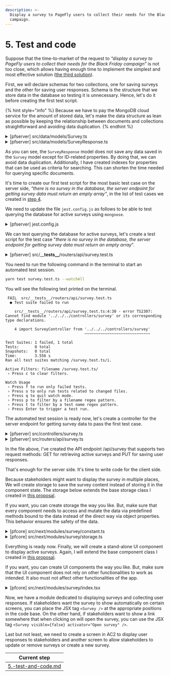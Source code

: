 ```yaml
---
description: >-
  Display a survey to PageFly users to collect their needs for the Black Friday
  campaign.
---
```


# 5. Test and code

Suppose that the time-to-market of the request to _“display a survey to PageFly users to collect their needs for the Black Friday campaign”_ is not too close, which allows having enough time to implement the simplest and most effective solution ([the third solution](3.-choose-one-solution.md#evaluate-the-third-solution)).

First, we will declare schemas for two collections, one for saving surveys and the other for saving user responses. Schema is the structure that we store data in the database so testing it is unnecessary. Hence, let's do it before creating the first test script.

{% hint style="info" %}
Because we have to pay the MongoDB cloud service for the amount of stored data, let's make the data structure as lean as possible by keeping the relationship between documents and collections straightforward and avoiding data duplication.
{% endhint %}

<details>

<summary>[pfserver] src/data/models/Survey.ts</summary>

```typescript
import mongoose, { Document } from 'mongoose'
import SurveyResponseModel from './SurveyResponse'

// Define document type.
export type SurveyType = {
  _id: string
  title: string
  description?: string
  questions: [{
    _id: string
    type: 'text' | 'radio' | 'checkbox'
    question: string
    // Predefined answers are only required if the `type` is not 'text'.
    answers?: [{
      _id: string
      answer: string
    }]
  }]
  status: 'active' | 'inactive'
  // If both `startTime` and `endTime` are undefined, the survey will
  // always be visible until its `status` is set to 'inactive'.
  startTime?: Date
  endTime?: Date
  // If `includeLocations` is undefined, the survey will be visible in
  // all locations except locations defined for `excludeLocations`.
  includeLocations?: string[]
  // If `excludeLocations` is defined, the survey will be invisible in
  // all locations defined for `excludeLocations`.
  excludeLocations?: string[]
}

// Define model schema.
const surveySchema = new mongoose.Schema(
  {
    title: {
      type: String,
      required: true,
      index: true,
    },
    description: String,
    questions: [{
      _id: mongoose.Schema.Types.ObjectId,
      type: {
        type: String,
        enum: ['text', 'radio', 'checkbox'],
        required: true,
        index: true,
      },
      question: {
        type: String,
        required: true,
        index: true,
      },
      // Predefined answers are only required if the `type` is not 'text'.
      answers: [{
        _id: mongoose.Schema.Types.ObjectId,
        answer: {
          type: String,
          required: true,
          index: true,
        },
      }],
    }],
    status: {
      type: String,
      enum: ['active', 'inactive'],
      default: 'inactive',
      index: true,
    },
    // If both `startTime` and `endTime` are undefined, the survey will
    // always be visible until its `status` is set to 'inactive'.
    startTime: {
      type: Date,
      index: true,
    },
    endTime: {
      type: Date,
      index: true,
    },
    // If `includeLocations` is undefined, the survey will be visible in
    // all locations except locations defined for `excludeLocations`.
    includeLocations: [{
      type: String,
      index: true,
    }],
    // If `excludeLocations` is defined, the survey will be invisible in
    // all locations defined for `excludeLocations`.
    excludeLocations: [{
      type: String,
      index: true,
    }],
  },
  { timestamps: true }
)

surveySchema.pre('save', async function (next) {
  // Automatically generate `_id` for questions and answers.
  this.questions.forEach((question, qIndex) => {
    if (!question._id) {
      this.questions[qIndex]._id = new mongoose.Types.ObjectId()
    }

    question.answers.forEach((answer, aIndex) => {
      if (!answer._id) {
        this.questions[qIndex].answers[aIndex]._id = new mongoose.Types.ObjectId()
      }
    })
  })

  next()
})

const SurveyModel = mongoose.model<Document & SurveyType>('Survey', surveySchema)

export default SurveyModel
```

</details>

<details>

<summary>[pfserver] src/data/models/SurveyResponse.ts</summary>

````typescript
```typescript
import mongoose, {Document} from 'mongoose'

// Define document type.
export type SurveyResponseType = {
  _id?: string
  surveyId: string
  shopDomain?: string
  responses: {
    questionId: string
    // Answer ID is only available if the question `type` is not 'text'.
    answerId?: string[]
    // Text answer is only available if the question `type` is 'text'.
    textAnswer?: string
  }[]
}

// Define model schema.
const surveyResponseSchema = new mongoose.Schema(
  {
    surveyId: {
      type: mongoose.Schema.Types.ObjectId,
      required: true,
      index: true,
      ref: 'Survey',
    },
    shopDomain: {
      type: String,
      required: true,
      index: true,
      ref: 'Shop',
    },
    responses: [{
      questionId: mongoose.Schema.Types.ObjectId,
      // Answer ID is only available if the question `type` is not 'text'.
      answerId: [mongoose.Schema.Types.ObjectId],
      // Text answer is only available if the question `type` is 'text'.
      textAnswer: String,
    }],
  },
  { timestamps: true }
)

const SurveyResponseModel = mongoose.model<Document & SurveyResponseType>('SurveyResponse', surveyResponseSchema)

export default SurveyResponseModel
````

</details>

As you can see, the `SurveyResponse` model does not save any data saved in the `Survey` model except for ID-related properties. By doing that, we can avoid data duplication. Additionally, I have created indexes for properties that can be used as criteria for searching. This can shorten the time needed for querying specific documents.

It's time to create our first test script for the most basic test case on the server side, _"there is no survey in the database, the server endpoint for getting survey data must return an empty array"_, in the list of test cases we created in [step 4](4.-write-test-cases.md).

We need to update the file `jest.config.js` as follows to be able to test querying the database for active surveys using `mongoose`.

<details>

<summary>[pfserver] jest.config.js</summary>

```javascript
module.exports = {
  preset: 'ts-jest',
  roots: ['<rootDir>/extensions/helper-src/src', '<rootDir>/src'],
  collectCoverageFrom: ['extensions/helper-src/src/**/*.{js,ts}', "src/**/*.test.{js,ts}"],
  setupFilesAfterEnv: ['<rootDir>/setupTests.ts'],
  testMatch: ['<rootDir>/extensions/helper-src/src/__tests__/**/*.{js,ts}', '<rootDir>/extensions/helper-src/src/*.{spec,test}.{js,ts}', '<rootDir>/src/**/*.{spec,test}.{js,ts}'],
  testEnvironment: 'node',
  transformIgnorePatterns: [
    '[/\\\\]node_modules[/\\\\].+\\.(js|mjs|cjs|ts)$',
  ],
  modulePaths: ['<rootDir>/extensions/helper-src/src', '<rootDir>/src'],
  moduleNameMapper: {
    '@/(.*)$': '<rootDir>/extensions/helper-src/src/$1',
    '@src/(.*)$': '<rootDir>/src/$1',
  },
  moduleFileExtensions: ['js', 'ts', 'json'],
  watchPlugins: ['jest-watch-typeahead/filename', 'jest-watch-typeahead/testname'],
}
```

</details>

We can test querying the database for active surveys, let's create a test script for the test case "_there is no survey in the database, the server endpoint for getting survey data must return an empty array_".

<details>

<summary>[pfserver] src/__<strong>tests__</strong>/routers/api/survey.test.ts</summary>

```typescript
import 'dotenv/config'
import mongoose from 'mongoose'
import SurveyModel from '../../../data/models/Survey'
import SurveyController from '../../../controllers/survey'

describe('test the server endpoint for getting survey data', () => {
  beforeAll(async () => await mongoose.connect(process.env.MONGODB_URI.replace(/pagefly$/, 'test')))

  afterAll(async () => await mongoose.disconnect())

  it('should return empty array if there is no survey in database', async () => {
    // Clear the survey collection.
    await SurveyModel.deleteMany({})

    // Send a GET request to the API endpoint.
    const response = await SurveyController.getActiveSurvey('cuongnm-dev-store.myshopify.com')

    console.log(response)
  })
})
```

</details>

You need to run the following command in the terminal to start an automated test session.

```sh
yarn test survey.test.ts --watchAll
```

You will see the following text printed on the terminal.

```
 FAIL  src/__tests__/routers/api/survey.test.ts
  ● Test suite failed to run

    src/__tests__/routers/api/survey.test.ts:4:30 - error TS2307: Cannot find module '../../../controllers/survey' or its corresponding type declarations.

    4 import SurveyController from '../../../controllers/survey'
                                   ~~~~~~~~~~~~~~~~~~~~~~~~~~~~~

Test Suites: 1 failed, 1 total
Tests:       0 total
Snapshots:   0 total
Time:        3.556 s
Ran all test suites matching /survey.test.ts/i.

Active Filters: filename /survey.test.ts/
 › Press c to clear filters.

Watch Usage
 › Press f to run only failed tests.
 › Press o to only run tests related to changed files.
 › Press q to quit watch mode.
 › Press p to filter by a filename regex pattern.
 › Press t to filter by a test name regex pattern.
 › Press Enter to trigger a test run.
```

The automated test session is ready now, let's create a controller for the server endpoint for getting survey data to pass the first test case.

<details>

<summary>[pfserver] src/controllers/survey.ts</summary>

```
import ShopModel from '../../data/models/Shop'
import SurveyModel from '../../data/models/Survey'
import SurveyResponseModel, { SurveyResponseType } from '../../data/models/SurveyResponse'
import { NextFunction, Request, Response } from 'express'

export async function handleGet(req: Request, res: Response, next?: NextFunction) {
  try {
    // Get current time.
    const now = new Date()

    // Get the current shop location.
    const { shop: shopDomain } = req.session
    const shopData = await ShopModel.findOne({ shopDomain })
    const shopLocation = shopData?.metadata?.country_code

    // Define query for getting active surveys.
    const query = {
      $and: [
        // Has active status.
        { status: 'active' },
        // Has start time undefined or earlier than the current time.
        {
          $or: [
            { startTime: null },
            { startTime: { $exists: false } },
            { startTime: { $lt: now } },
          ]
        },
        // Has end time undefined or later than the current time.
        {
          $or: [
            { endTime: null },
            { endTime: { $exists: false } },
            { endTime: { $gt: now } },
          ]
        },
        // Has included location undefined or includes the shop location.
        {
          $or: [
            { includeLocations: null },
            { includeLocations: { $exists: false } },
            { includeLocations: shopLocation },
          ]
        },
        // Has excluded location undefined or not includes the shop location.
        {
          $or: [
            { excludeLocations: null },
            { excludeLocations: { $exists: false } },
            { excludeLocations: { $nin: [shopLocation] } },
          ]
        },
      ]
    }

    // Query for active surveys.
    const surveys = await SurveyModel.find(query, '_id title description questions')

    res.status(200).json({ success: 1, surveys })
  } catch (e) {
    res.status(500).json({ success: 0, message: e.message || e })
  }
}

export async function handlePost(req: Request, res: Response, next?: NextFunction) {
  try {
    // Get current shop.
    const { shop: shopDomain } = req.session

    // Get user response from POST body.
    const { data } = req.body

    if (!data) {
      throw new Error('Missing data!')
    }

    // Prepare posted data.
    const responses: SurveyResponseType[] = []

    for (const surveyId in data) {
      if (data[surveyId].answers) {
        const answer: SurveyResponseType = { surveyId, shopDomain, responses: [] }

        for (const questionId in data[surveyId].answers) {
          answer.responses.push({ questionId, ...data[surveyId].answers[questionId] })
        }

        responses.push(answer)
      }
    }

    // Insert user responses to the database.
    SurveyResponseModel.insertMany(responses).then(console.error)

    return res.status(200).json({ success: 1 })
  } catch (e) {
    res.status(500).json({ success: 0, message: e.message || e })
  }
}
```

</details>

<details>

<summary>[pfserver] src/routers/api/survey.ts</summary>

```typescript
import ShopModel from '../../data/models/Shop'
import SurveyModel from '../../data/models/Survey'
import SurveyResponseModel, { SurveyResponseType } from '../../data/models/SurveyResponse'
import { NextFunction, Request, Response } from 'express'

export async function handleGet(req: Request, res: Response, next?: NextFunction) {
  try {
    // Get current time.
    const now = new Date()

    // Get the current shop location.
    const { shop: shopDomain } = req.session
    const shopData = await ShopModel.findOne({ shopDomain })
    const shopLocation = shopData?.metadata?.country_code

    // Define query for getting active surveys.
    const query = {
      $and: [
        // Has active status.
        { status: 'active' },
        // Has start time undefined or earlier than the current time.
        {
          $or: [
            { startTime: null },
            { startTime: { $exists: false } },
            { startTime: { $lt: now } },
          ]
        },
        // Has end time undefined or later than the current time.
        {
          $or: [
            { endTime: null },
            { endTime: { $exists: false } },
            { endTime: { $gt: now } },
          ]
        },
        // Has included location undefined or includes the shop location.
        {
          $or: [
            { includeLocations: null },
            { includeLocations: { $exists: false } },
            { includeLocations: shopLocation },
          ]
        },
        // Has excluded location undefined or not includes the shop location.
        {
          $or: [
            { excludeLocations: null },
            { excludeLocations: { $exists: false } },
            { excludeLocations: { $nin: [shopLocation] } },
          ]
        },
      ]
    }

    // Query for active surveys.
    const surveys = await SurveyModel.find(query, '_id title description questions')

    res.status(200).json({ success: 1, surveys })
  } catch (e) {
    res.status(500).json({ success: 0, message: e.message || e })
  }
}

export async function handlePost(req: Request, res: Response, next?: NextFunction) {
  try {
    // Get current shop.
    const { shop: shopDomain } = req.session

    // Get user response from POST body.
    const { data } = req.body

    if (!data) {
      throw new Error('Missing data!')
    }

    // Prepare posted data.
    const responses: SurveyResponseType[] = []

    for (const surveyId in data) {
      if (data[surveyId].answers) {
        const answer: SurveyResponseType = { surveyId, shopDomain, responses: [] }

        for (const questionId in data[surveyId].answers) {
          answer.responses.push({ questionId, ...data[surveyId].answers[questionId] })
        }

        responses.push(answer)
      }
    }

    // Insert user responses to the database.
    SurveyResponseModel.insertMany(responses).then(console.error)

    return res.status(200).json({ success: 1 })
  } catch (e) {
    res.status(500).json({ success: 0, message: e.message || e })
  }
}
```

</details>

In the file above, I've created the API endpoint /api/survey that supports two request methods: GET for retrieving active surveys and PUT for saving user responses.

That's enough for the server side. It's time to write code for the client side.

Because stakeholders might want to display the survey in multiple places, We will create storage to save the survey content instead of storing it in the component state. The storage below extends the base storage class I created in [this proposal](../../refactor-pagefly-applying-oop/apply-the-oop-concept-to-refactor-pagefly/storage-mechanism.md).

If you want, you can create storage the way you like. But, make sure that every component needs to access and mutate the data via predefined methods bound to the data instead of the direct way via object properties. This behavior ensures the safety of the data.

<details>

<summary>[pfcore] src/next/modules/survey/constant.ts</summary>

```typescript
export const SURVEY_API_ENDPOINT = '/api/survey'
```

</details>

<details>

<summary>[pfcore] src/next/modules/survey/storage.ts</summary>

```typescript
import Storage from '@/@refactoring/includes/storage'
import { SURVEY_API_ENDPOINT } from '@/modules/survey/constant'

export type SurveyDataType = {
  surveys: {
    _id: string
    title: string
    description: string
    questions: [{
      _id: string
      type: 'text' | 'radio' | 'checkbox'
      question: string
      // Predefined answers are only required if the `type` is not 'text'.
      answers?: [{
        _id: string
        answer: string
      }]
    }]
  }[]
}

/**
 * Define storage for storing survey data.
 */
export default class SurveyStorage extends Storage<SurveyDataType, SurveyDataType> {
  // Define API endpoints for requesting data.
  static syncWithServerURL = SURVEY_API_ENDPOINT
}
```

</details>

Everything is ready now. Finally, we will create a stand-alone UI component to display active surveys. Again, I will extend the base component class I created in [this proposal](../../refactor-pagefly-applying-oop/apply-the-oop-concept-to-refactor-pagefly/refactor-ui-components.md).

If you want, you can create UI components the way you like. But, make sure that the UI component does not rely on other functionalities to work as intended. It also must not affect other functionalities of the app.

<details>

<summary>[pfcore] src/next/modules/survey/index.tsx</summary>

```typescript
import Component, { StringMapping } from '@/@refactoring/includes/component'
import SurveyStorage, { SurveyDataType } from '@/modules/survey/storage'
import { t } from 'i18next'
import { debounce } from 'lodash'
import { ReactNode } from 'react'
import { Modal } from '@shopify/polaris'
import { SURVEY_API_ENDPOINT } from '@/modules/survey/constant'
import { fetchWithSessionToken } from '@/views/embed/session-token-helper'

type SurveyPropsType = {
  visible?: boolean
  activator?: ReactNode
}

type SurveyStateType = SurveyDataType & {
  visible: boolean
  currentSurveyIndex: number
}

type UserResponseType = {
  [surveyId: string]: {
    answers: {
      [questionId: string]: {
        // Answer ID is only available if the question `type` is not 'text'.
        answerId?: string[]
        // Text answer is only available if the question `type` is 'text'.
        textAnswer?: string
      }
    }
  }
}

export default class Survey extends Component<SurveyPropsType, SurveyStateType> {
  // Define storage to populate component state from in `defaultProps`.
  static defaultProps = {
    storages: [SurveyStorage]
  }

  // Define mapping from storage data to component state.
  static storageToState: StringMapping = { 'SurveyStorage.surveys': 'surveys' }

  // Define the initial component state.
  state: SurveyStateType = { surveys: [], visible: true, currentSurveyIndex: 0 }

  // Define a variable to hold user responses.
  responses: UserResponseType = {}

  constructor(props) {
    super(props)

    // Populate initial state.
    if (props.visible !== undefined) {
      this.state.visible = props.visible
    }
  }

  /**
   * Method to close the survey modal.
   */
  closeModal = () => this.setState({ visible: false })

  /**
   * Method to POST user responses to server.
   */
  saveUserResponses = () => {
    // Send user responses to the server.
    if (Object.keys(this.responses).length) {
      fetchWithSessionToken(SURVEY_API_ENDPOINT, {
        method: 'POST',
        headers: {
          'Content-Type': 'application/json'
        },
        body: JSON.stringify({ data: this.responses })
      })
        .catch(console.error)
    }

    // Close the survey modal.
    this.closeModal()
  }

  /**
   * Method to handle changes in form fields.
   */
  handleChange = debounce(e => {
    const { surveys, currentSurveyIndex } = this.state

    // Update user responses.
    const surveyId = surveys[currentSurveyIndex]._id
    const questionId = e.target.name

    if (!this.responses[surveyId]) {
      this.responses[surveyId] = { answers: {} }
    }

    if (e.target.type === 'text') {
      this.responses[surveyId].answers[questionId] = { textAnswer: e.target.value }
    } else {
      if (!this.responses[surveyId].answers[questionId]) {
        this.responses[surveyId].answers[questionId] = { answerId: [] }
      }

      if (e.target.type === 'radio') {
        this.responses[surveyId].answers[questionId].answerId = [e.target.value]
      } else {
        // Handle checkboxes.
        if (e.target.checked) {
          if (!this.responses[surveyId].answers[questionId].answerId.includes(e.target.value)) {
            this.responses[surveyId].answers[questionId].answerId.push(e.target.value)
          }
        } else  {
          const index = this.responses[surveyId].answers[questionId].answerId.indexOf(e.target.value)

          if (index > -1) {
            this.responses[surveyId].answers[questionId].answerId.splice(index, 1)
          }
        }
      }
    }
  }, 200)

  render(): ReactNode {
    const { activator } = this.props
    const { surveys, visible, currentSurveyIndex } = this.state

    if (!surveys?.length || !visible && !activator) {
      return null
    }

    const currentSurvey = surveys[currentSurveyIndex]

    return <>
      {activator && <a href="#survey" onClick={() => this.setState({ visible: !visible })}>
        {activator}
      </a>}
      <Modal
        open={visible}
        onClose={this.closeModal}
        title={currentSurvey.title}
        primaryAction={{
          content: t('SAVE'),
          onAction: this.saveUserResponses,
        }}
        secondaryActions={[
          ...(surveys.length > 1 ? [
            {
              content: '<',
              disabled: currentSurveyIndex === 0,
              onAction: () => this.setState({ currentSurveyIndex: currentSurveyIndex - 1 }),
            },
            {
              content: '>',
              disabled: currentSurveyIndex === surveys.length - 1,
              onAction: () => this.setState({ currentSurveyIndex: currentSurveyIndex + 1 }),
            },
          ] : []),
          {
            content: t('CANCEL'),
            onAction: this.closeModal,
          },
        ]}
      >
        <form onSubmit={e => e.preventDefault()}>
          {currentSurvey.description && <legend>{currentSurvey.description}</legend>}
          {currentSurvey.questions.map(question => {
            const response = this.responses[currentSurvey._id]?.answers?.[question._id]

            return <div key={question._id}>
              <label>{question.question}</label>
              {
                question.type === 'text'
                  ? <input
                    type="text"
                    name={question._id}
                    onChange={this.handleChange}
                    defaultValue={response?.textAnswer}
                  />
                  : question.answers.map(answer => <div>
                    <input
                      value={answer._id}
                      name={question._id}
                      type={question.type}
                      onChange={this.handleChange}
                      defaultChecked={response?.answerId?.includes(answer._id)}
                    />
                    <span>{answer.answer}</span>
                  </div>)
              }
            </div>
          })}
        </form>
      </Modal>
    </>
  }
}
```

</details>

Now, we have a module dedicated to displaying surveys and collecting user responses. If stakeholders want the survey to show automatically on certain screens, you can place the JSX tag `<Survey />` at the appropriate positions in the code base. On the other hand, if stakeholders want to show a link somewhere that when clicking on will open the survey, you can use the JSX tag `<Survey visible={false} activator="Open survey" />`.

Last but not least, we need to create a screen in AC2 to display user responses to stakeholders and another screen to allow stakeholders to update or remove surveys or create a new survey.

|                            Current step                           |
| :---------------------------------------------------------------: |
| [5.-test-and-code.md](../processes/5.-test-and-code.md "mention") |
